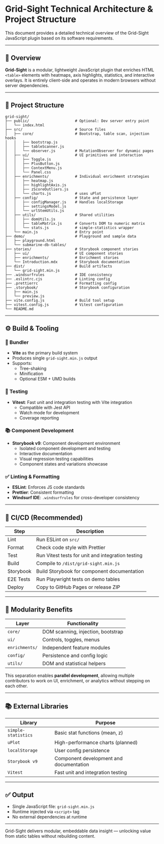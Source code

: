 
# Grid-Sight Technical Architecture & Project Structure

This document provides a detailed technical overview of the Grid-Sight JavaScript plugin based on its software requirements.

---

## 🧱 Overview

**Grid-Sight** is a modular, lightweight JavaScript plugin that enriches HTML `<table>` elements with heatmaps, axis highlights, statistics, and interactive overlays. It is entirely client-side and operates in modern browsers without server dependencies.

---

## 📁 Project Structure

```plaintext
grid-sight/
├── public/                     # Optional: Dev server entry point
│   └── index.html
├── src/                        # Source files
│   ├── core/                   # Bootstrap, table scan, injection hooks
│   │   ├── bootstrap.js
│   │   ├── tableScanner.js
│   │   └── observer.js         # MutationObserver for dynamic pages
│   ├── ui/                     # UI primitives and interaction
│   │   ├── Toggle.js
│   │   ├── PlusButton.js
│   │   ├── ContextMenu.js
│   │   └── Panel.css
│   ├── enrichments/            # Individual enrichment strategies
│   │   ├── heatmap.js
│   │   ├── highlightAxis.js
│   │   ├── zScoreOutliers.js
│   │   └── charts.js           # uses uPlot
│   ├── config/                 # State and persistence layer
│   │   ├── configManager.js    # Handles localStorage
│   │   ├── settingsModel.js
│   │   └── urlStemUtils.js
│   ├── utils/                  # Shared utilities
│   │   ├── domUtils.js
│   │   ├── tableMatrix.js      # Converts DOM to numeric matrix
│   │   └── stats.js            # simple-statistics wrapper
│   └── main.js                 # Entry point
├── demo/                       # Playground and sample data
│   ├── playground.html
│   └── submarine-db-tables/
├── stories/                    # Storybook component stories
│   ├── ui/                     # UI component stories
│   ├── enrichments/            # Enrichment stories
│   └── Introduction.mdx        # Storybook documentation
├── dist/                       # Build artifacts
│   └── grid-sight.min.js
├── .windsurfrules              # IDE consistency
├── .eslintrc.cjs               # Linting config
├── .prettierrc                 # Formatting config
├── .storybook/                 # Storybook configuration
│   ├── main.js
│   └── preview.js
├── vite.config.js              # Build tool setup
├── vitest.config.js            # Vitest configuration
└── README.md
```

---

## ⚙️ Build & Tooling

### 🔨 Bundler
- **Vite** as the primary build system
- Produces single `grid-sight.min.js` output
- Supports:
  - Tree-shaking
  - Minification
  - Optional ESM + UMD builds

### 🧪 Testing
- **Vitest**: Fast unit and integration testing with Vite integration
  - Compatible with Jest API
  - Watch mode for development
  - Coverage reporting

### 📚 Component Development
- **Storybook v9**: Component development environment
  - Isolated component development and testing
  - Interactive documentation
  - Visual regression testing capabilities
  - Component states and variations showcase

### ✅ Linting & Formatting
- **ESLint**: Enforces JS code standards
- **Prettier**: Consistent formatting
- **Windsurf IDE**: `.windsurfrules` for cross-developer consistency

---

## 🔁 CI/CD (Recommended)
| Step | Description |
|------|-------------|
| Lint | Run ESLint on `src/` |
| Format | Check code style with Prettier |
| Test | Run Vitest tests for unit and integration testing |
| Build | Compile to `/dist/grid-sight.min.js` |
| Storybook | Build Storybook for component documentation |
| E2E Tests | Run Playwright tests on demo tables |
| Deploy | Copy to GitHub Pages or release ZIP |

---

## 🧠 Modularity Benefits

| Layer         | Functionality                       |
|--------------|-------------------------------------|
| `core/`       | DOM scanning, injection, bootstrap |
| `ui/`         | Controls, toggles, menus           |
| `enrichments/`| Independent feature modules        |
| `config/`     | Persistence and config logic       |
| `utils/`      | DOM and statistical helpers        |

This separation enables **parallel development**, allowing multiple contributors to work on UI, enrichment, or analytics without stepping on each other.

---

## 📚 External Libraries

| Library             | Purpose                         |
|---------------------|---------------------------------|
| `simple-statistics` | Basic stat functions (mean, z) |
| `uPlot`             | High-performance charts (planned) |
| `localStorage`      | User config persistence        |
| `Storybook v9`      | Component development and documentation |
| `Vitest`            | Fast unit and integration testing |

---

## ✅ Output

- Single JavaScript file: `grid-sight.min.js`
- Runtime injected via `<script>` tag
- No external dependencies at runtime

---

Grid-Sight delivers modular, embeddable data insight — unlocking value from static tables without rebuilding content.

